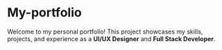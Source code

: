 ﻿# My-portfolio
Welcome to my personal portfolio! This project showcases my skills, projects, and experience as a **UI/UX Designer** and **Full Stack Developer**.
